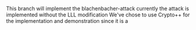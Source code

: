 This branch will implement the blachenbacher-attack
currently the attack is implemented without the LLL modification
We've chose to use Crypto++ for the implementation and demonstration since it is a 